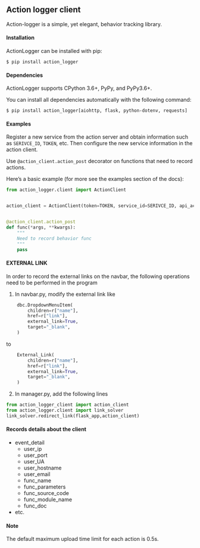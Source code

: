 ## Action logger client

Action-logger is a simple, yet elegant, behavior tracking library.


#### Installation

ActionLogger can be installed with pip:
```shell
$ pip install action_logger
```

#### Dependencies

ActionLogger supports CPython 3.6+, PyPy, and PyPy3.6+.

You can install all dependencies automatically with the following command:

```shell
$ pip install action_logger[aiohttp, flask, python-dotenv, requests]
```


#### Examples

Register a new service from the action server and obtain information such as `SERIVCE_ID`, `TOKEN`, etc. Then configure the new service information in the action client.

Use `@action_client.action_post` decorator on functions that need to record actions.

Here’s a basic example (for more see the examples section of the docs):

```python
from action_logger.client import ActionClient


action_client = ActionClient(token=TOKEN, service_id=SERIVCE_ID, api_action_post_address=SERVER_HOST)


@action_client.action_post
def func(*args, **kwargs):
    """
    Need to record behavior func
    """
    pass
```

#### EXTERNAL LINK

In order to record the external links on the navbar, the following operations need to be performed in the program
1. In navbar.py, modify the external link like
```python
	dbc.DropdownMenuItem(
		children=r["name"],
		href=r["link"],
		external_link=True,
		target="_blank",
	)
```
to
```python
	External_Link( 
		children=r["name"],
		href=r["link"],
		external_link=True,
		target="_blank",
	)
```

2. In manager.py, add the following lines
```python
from action_logger_client import action_client
from action_logger.client import link_solver
link_solver.redirect_link(flask_app,action_client)
```


#### Records details about the client
- event_detail   
	- user_ip  
	- user_port
	- user_UA
	- user_hostname  
	- user_email  
	- func_name  
	- func_parameters   
	- func_source_code    
	- func_module_name   
	- func_doc
- etc.

#### Note

The default maximum upload time limit for each action is 0.5s.
